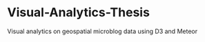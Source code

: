 Visual-Analytics-Thesis
=======================

Visual analytics on geospatial microblog data using D3 and Meteor
